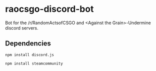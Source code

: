 # raocsgo-discord-bot

Bot for the /r/RandomActsofCSGO and \<Against the Grain\>-Undermine discord servers.

## Dependencies

```
npm install discord.js

npm install steamcommunity
```